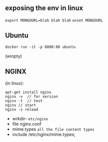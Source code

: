 ## exposing the env in linux
`export MONGOURL=blah blah blah`
`unset MONGOURL`



## Ubuntu
```
docker run -it -p 8080:80 ubuntu
```
(winpty)

## NGINX
(in linux):
```
apt-get install nginx
nginx -v  // for version
nginx -t  // test
nginx // start
nginx -s reload

```
- wrkdir- `etc/nginx`
- file nginx.conf
- mime.types `all the file content types`
- include /etc/nginx/mime.types;
